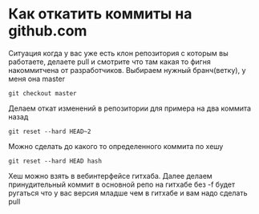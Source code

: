 # Как откатить коммиты на github.com

Ситуация когда у вас уже есть клон репозитория с которым вы работаете, делаете pull и смотрите что там какая то фигня накоммитчена от разработчиков.
Выбираем нужный бранч(ветку), у меня она master

```
git checkout master
```

Делаем откат изменений в репозитории для примера на два коммита назад

```
git reset --hard HEAD~2
```

Можно сделать до какого то определенного коммита по хешу

```
git reset --hard HEAD hash
```

Хеш можно взять в вебинтерфейсе гитхаба. Далее делаем принудительный коммит в основной репо на гитхабе без -f будет ругаться что у вас версия младше чем в гитхабе и вам надо сделать pull
